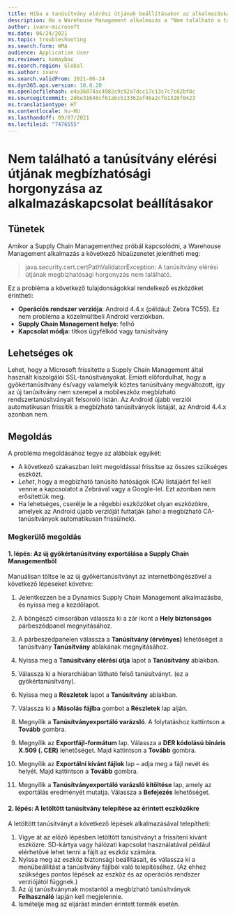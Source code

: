 ```yaml
---
title: Hiba a tanúsítvány elérési útjának beállításakor az alkalmazáskapcsolatban
description: Ha a Warehouse Management alkalmazás a "Nem található a tanúsítvány elérési útjának megbízhatósági horgonyzása" hibát jeleníti meg, akkor ezen a lapon oldhatja meg, illetve kerülheti meg a problémát.
author: ivanv-microsoft
ms.date: 06/24/2021
ms.topic: troubleshooting
ms.search.form: WMA
audience: Application User
ms.reviewer: kamaybac
ms.search.region: Global
ms.author: ivanv
ms.search.validFrom: 2021-06-24
ms.dyn365.ops.version: 10.0.20
ms.openlocfilehash: e4a36874ac4982c9c92a7dcc17c13c7c7c02bf8c
ms.sourcegitcommit: 2d6e31648cf61abcb13362ef46a2cfb1326f0423
ms.translationtype: HT
ms.contentlocale: hu-HU
ms.lasthandoff: 09/07/2021
ms.locfileid: "7476555"
---
```

# <a name="trust-anchor-for-certification-path-not-found-when-setting-up-app-connection"></a>Nem található a tanúsítvány elérési útjának megbízhatósági horgonyzása az alkalmazáskapcsolat beállításakor

## <a name="symptoms"></a>Tünetek

Amikor a Supply Chain Managementhez próbál kapcsolódni, a Warehouse Management alkalmazás a következő hibaüzenetet jelenítheti meg:

> java.security.cert.certPathValidatorException: A tanúsítvány elérési útjának megbízhatósági horgonyzás nem található.

Ez a probléma a következő tulajdonságokkal rendelkező eszközöket érintheti:

- **Operációs rendszer verziója**: Android 4.4.x (például: Zebra TC55). Ez nem probléma a közelmúltbeli Android verziókban.
- **Supply Chain Management helye**: felhő
- **Kapcsolat módja**: titkos ügyfélkód vagy tanúsítvány

## <a name="possible-cause"></a>Lehetséges ok

Lehet, hogy a Microsoft frissítette a Supply Chain Management által használt kiszolgálói SSL-tanúsítványokat. Emiatt előfordulhat, hogy a gyökértanúsítvány és/vagy valamelyik köztes tanúsítvány megváltozott, így az új tanúsítvány nem szerepel a mobileszköz megbízható rendszertanúsítványait felsoroló listán. Az Android újabb verziói automatikusan frissítik a megbízható tanúsítványok listáját, az Android 4.4.x azonban nem.

## <a name="resolution"></a>Megoldás

A probléma megoldásához tegye az alábbiak egyikét:

- A következő szakaszban leírt megoldással frissítse az összes szükséges eszközt.
- *Lehet*, hogy a megbízható tanúsító hatóságok (CA) listájáért fel kell vennie a kapcsolatot a Zebrával vagy a Google-lel. Ezt azonban nem erősítettük meg.
- Ha lehetséges, cserélje le a régebbi eszközöket olyan eszközökre, amelyek az Android újabb verzióját futtatják (ahol a megbízható CA-tanúsítványok automatikusan frissülnek).

### <a name="workaround"></a>Megkerülő megoldás

#### <a name="step-1-export-the-new-root-certificate-from-supply-chain-management"></a>1. lépés: Az új gyökértanúsítvány exportálása a Supply Chain Managementből

Manuálisan töltse le az új gyökértanúsítványt az internetböngészővel a következő lépéseket követve:

1. Jelentkezzen be a Dynamics Supply Chain Management alkalmazásba, és nyissa meg a kezdőlapot.

1. A böngésző címsorában válassza ki a zár ikont a **Hely biztonságos** párbeszédpanel megnyitásához.
1. A párbeszédpanelen válassza a **Tanúsítvány (érvényes)** lehetőséget a tanúsítvány **Tanúsítvány** ablakának megnyitásához.
1. Nyissa meg a **Tanúsítvány elérési útja** lapot a **Tanúsítvány** ablakban.
1. Válassza ki a hierarchiában látható felső tanúsítványt. (ez a gyökértanúsítvány).
1. Nyissa meg a **Részletek** lapot a **Tanúsítvány** ablakban.
1. Válassza ki a **Másolás fájlba** gombot a **Részletek** lap alján.
1. Megnyílik a **Tanúsítványexportáló varázsló**. A folytatáshoz kattintson a **Tovább** gombra.
1. Megnyílik az **Exportfájl-formátum** lap. Válassza a **DER kódolású bináris X.509 (. CER)** lehetőséget. Majd kattintson a **Tovább** gombra.
1. Megnyílik az **Exportálni kívánt fájlok** lap – adja meg a fájl nevét és helyét. Majd kattintson a **Tovább** gombra.
1. Megnyílik a **Tanúsítványexportáló varázsló kitöltése** lap, amely az exportálás eredményét mutatja. Válassza a **Befejezés** lehetőséget.

#### <a name="step-2-install-the-downloaded-certificate-onto-the-affected-devices"></a>2. lépés: A letöltött tanúsítvány telepítése az érintett eszközökre

A letöltött tanúsítványt a következő lépések alkalmazásával telepítheti:

1. Vigye át az előző lépésben letöltött tanúsítványt a frissíteni kívánt eszközre. SD-kártya vagy hálózati kapcsolat használatával például elérhetővé lehet tenni a fájlt az eszköz számára.
1. Nyissa meg az eszköz biztonsági beállításait, és válassza ki a menübeállítást a tanúsítvány fájlból való telepítéséhez. (Az ehhez szükséges pontos lépések az eszköz és az operációs rendszer verziójától függnek.)
1. Az új tanúsítványnak mostantól a megbízható tanúsítványok **Felhasználó** lapján kell megjelennie.
1. Ismételje meg az eljárást minden érintett termék esetén.
